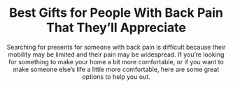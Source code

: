 ---
layout: post
title: Best Gifts for People With Back Pain That They’ll Appreciate
subtitle: Searching for presents for someone with back pain is difficult because their mobility may be limited and their pain may be widespread.  If you’re looking for something to make your home a bit more comfortable, or if you want to make someone else’s life a little more comfortable, here are some great options to help you out.
header-img: "img/post/2023/09/copied/medium_gifts_for_back_pain_3649469d4c.png"
header-style: text
permalink: "/gifts-for-back-pain/"
catalog: true
tags:
  - Recipients 
  - Men
---    